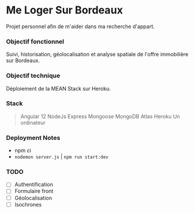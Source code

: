# Me Loger Sur Bordeaux
Projet personnel afin de m'aider dans ma recherche d'appart.

### Objectif fonctionnel
Suivi, historisation, géolocalisation et analyse spatiale de l'offre immobilière sur Bordeaux.

### Objectif technique
Déploiement de la MEAN Stack sur Heroku.

### Stack
> Angular 12
> NodeJs
> Express
> Mongoose
> MongoDB Atlas
> Heroku
> Un ordinateur

### Deployment Notes
* npm ci
* `nodemon server.js` | `npm run start:dev`

### TODO
* [ ] Authentification
* [ ] Formulaire front
* [ ] Géolocalisation
* [ ] Isochrones